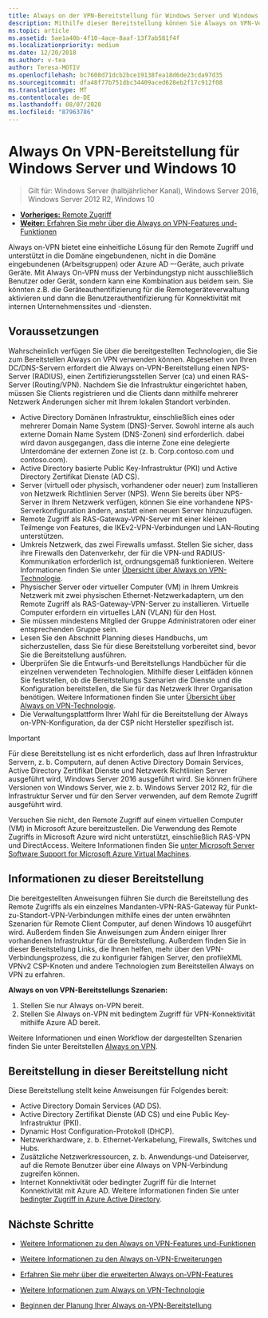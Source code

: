 ```yaml
---
title: Always on der VPN-Bereitstellung für Windows Server und Windows 10
description: Mithilfe dieser Bereitstellung können Sie Always on VPN-Verbindungen (virtuelles privates Netzwerk) für Remote Mitarbeiter mithilfe des Remote Zugriffs in Windows Server 2016 oder höher und Always on VPN-Profilen für Windows 10-Client Computer bereitstellen.
ms.topic: article
ms.assetid: 5ae1a40b-4f10-4ace-8aaf-13f7ab581f4f
ms.localizationpriority: medium
ms.date: 12/20/2018
ms.author: v-tea
author: Teresa-MOTIV
ms.openlocfilehash: bc7608d71dcb2bce19138fea18d6de23cda97d35
ms.sourcegitcommit: dfa48f77b751dbc34409aced628eb2f17c912f08
ms.translationtype: MT
ms.contentlocale: de-DE
ms.lasthandoff: 08/07/2020
ms.locfileid: "87963786"
---
```

# <a name="always-on-vpn-deployment-for-windows-server-and-windows-10"></a>Always On VPN-Bereitstellung für Windows Server und Windows 10

>Gilt für: Windows Server (halbjährlicher Kanal), Windows Server 2016, Windows Server 2012 R2, Windows 10

- [**Vorheriges:** Remote Zugriff](../../../Remote-Access.md)<br>
- [**Weiter:** Erfahren Sie mehr über die Always on VPN-Features und-Funktionen](../../vpn-map-da.md)

Always on-VPN bietet eine einheitliche Lösung für den Remote Zugriff und unterstützt in die Domäne eingebundenen, nicht in die Domäne eingebundenen (Arbeitsgruppen) oder Azure AD –-Geräte, auch private Geräte. Mit Always On-VPN muss der Verbindungstyp nicht ausschließlich Benutzer oder Gerät, sondern kann eine Kombination aus beidem sein. Sie könnten z.B. die Geräteauthentifizierung für die Remotegeräteverwaltung aktivieren und dann die Benutzerauthentifizierung für Konnektivität mit internen Unternehmenssites und -diensten.

## <a name="prerequisites"></a>Voraussetzungen

Wahrscheinlich verfügen Sie über die bereitgestellten Technologien, die Sie zum Bereitstellen Always on VPN verwenden können. Abgesehen von Ihren DC/DNS-Servern erfordert die Always on-VPN-Bereitstellung einen NPS-Server (RADIUS), einen Zertifizierungsstellen Server (ca) und einen RAS-Server (Routing/VPN). Nachdem Sie die Infrastruktur eingerichtet haben, müssen Sie Clients registrieren und die Clients dann mithilfe mehrerer Netzwerk Änderungen sicher mit Ihrem lokalen Standort verbinden.

- Active Directory Domänen Infrastruktur, einschließlich eines oder mehrerer Domain Name System (DNS)-Server. Sowohl interne als auch externe Domain Name System (DNS-Zonen) sind erforderlich. dabei wird davon ausgegangen, dass die interne Zone eine delegierte Unterdomäne der externen Zone ist (z. b. Corp.contoso.com und contoso.com).
- Active Directory basierte Public Key-Infrastruktur (PKI) und Active Directory Zertifikat Dienste (AD CS).
- Server (virtuell oder physisch, vorhandener oder neuer) zum Installieren von Netzwerk Richtlinien Server (NPS). Wenn Sie bereits über NPS-Server in Ihrem Netzwerk verfügen, können Sie eine vorhandene NPS-Serverkonfiguration ändern, anstatt einen neuen Server hinzuzufügen.
- Remote Zugriff als RAS-Gateway-VPN-Server mit einer kleinen Teilmenge von Features, die IKEv2-VPN-Verbindungen und LAN-Routing unterstützen.
- Umkreis Netzwerk, das zwei Firewalls umfasst.  Stellen Sie sicher, dass ihre Firewalls den Datenverkehr, der für die VPN-und RADIUS-Kommunikation erforderlich ist, ordnungsgemäß funktionieren. Weitere Informationen finden Sie unter [Übersicht über Always on VPN-Technologie](../always-on-vpn-technology-overview.md).
- Physischer Server oder virtueller Computer (VM) in Ihrem Umkreis Netzwerk mit zwei physischen Ethernet-Netzwerkadaptern, um den Remote Zugriff als RAS-Gateway-VPN-Server zu installieren. Virtuelle Computer erfordern ein virtuelles LAN (VLAN) für den Host.
- Sie müssen mindestens Mitglied der Gruppe Administratoren oder einer entsprechenden Gruppe sein.
- Lesen Sie den Abschnitt Planning dieses Handbuchs, um sicherzustellen, dass Sie für diese Bereitstellung vorbereitet sind, bevor Sie die Bereitstellung ausführen.
- Überprüfen Sie die Entwurfs-und Bereitstellungs Handbücher für die einzelnen verwendeten Technologien. Mithilfe dieser Leitfäden können Sie feststellen, ob die Bereitstellungs Szenarien die Dienste und die Konfiguration bereitstellen, die Sie für das Netzwerk Ihrer Organisation benötigen. Weitere Informationen finden Sie unter [Übersicht über Always on VPN-Technologie](../always-on-vpn-technology-overview.md).
- Die Verwaltungsplattform Ihrer Wahl für die Bereitstellung der Always on-VPN-Konfiguration, da der CSP nicht Hersteller spezifisch ist.

>[!IMPORTANT]
>Für diese Bereitstellung ist es nicht erforderlich, dass auf Ihren Infrastruktur Servern, z. b. Computern, auf denen Active Directory Domain Services, Active Directory Zertifikat Dienste und Netzwerk Richtlinien Server ausgeführt wird, Windows Server 2016 ausgeführt wird. Sie können frühere Versionen von Windows Server, wie z. b. Windows Server 2012 R2, für die Infrastruktur Server und für den Server verwenden, auf dem Remote Zugriff ausgeführt wird.
>
>Versuchen Sie nicht, den Remote Zugriff auf einem virtuellen Computer (VM) in Microsoft Azure bereitzustellen. Die Verwendung des Remote Zugriffs in Microsoft Azure wird nicht unterstützt, einschließlich RAS-VPN und DirectAccess. Weitere Informationen finden Sie [unter Microsoft Server Software Support for Microsoft Azure Virtual Machines](https://support.microsoft.com/help/2721672/microsoft-server-software-support-for-microsoft-azure-virtual-machines).

## <a name="about-this-deployment"></a>Informationen zu dieser Bereitstellung

Die bereitgestellten Anweisungen führen Sie durch die Bereitstellung des Remote Zugriffs als ein einzelnes Mandanten-VPN-RAS-Gateway für Punkt-zu-Standort-VPN-Verbindungen mithilfe eines der unten erwähnten Szenarien für Remote Client Computer, auf denen Windows 10 ausgeführt wird. Außerdem finden Sie Anweisungen zum Ändern einiger Ihrer vorhandenen Infrastruktur für die Bereitstellung. Außerdem finden Sie in dieser Bereitstellung Links, die Ihnen helfen, mehr über den VPN-Verbindungsprozess, die zu konfigurier fähigen Server, den profileXML VPNv2 CSP-Knoten und andere Technologien zum Bereitstellen Always on VPN zu erfahren.

**Always on von VPN-Bereitstellungs Szenarien:**

1. Stellen Sie nur Always on-VPN bereit.
2. Stellen Sie Always on-VPN mit bedingtem Zugriff für VPN-Konnektivität mithilfe Azure AD bereit.

Weitere Informationen und einen Workflow der dargestellten Szenarien finden Sie unter Bereitstellen [Always on VPN](always-on-vpn-deploy-deployment.md).

## <a name="what-isnt-provided-in-this-deployment"></a>Bereitstellung in dieser Bereitstellung nicht

Diese Bereitstellung stellt keine Anweisungen für Folgendes bereit:

- Active Directory Domain Services (AD DS).
- Active Directory Zertifikat Dienste (AD CS) und eine Public Key-Infrastruktur (PKI).
- Dynamic Host Configuration-Protokoll (DHCP).
- Netzwerkhardware, z. b. Ethernet-Verkabelung, Firewalls, Switches und Hubs.
- Zusätzliche Netzwerkressourcen, z. b. Anwendungs-und Dateiserver, auf die Remote Benutzer über eine Always on VPN-Verbindung zugreifen können.
- Internet Konnektivität oder bedingter Zugriff für die Internet Konnektivität mit Azure AD. Weitere Informationen finden Sie unter [bedingter Zugriff in Azure Active Directory](/azure/active-directory/active-directory-conditional-access-azure-portal).

## <a name="next-steps"></a>Nächste Schritte

- [Weitere Informationen zu den Always on VPN-Features und-Funktionen](../../vpn-map-da.md)

- [Weitere Informationen zu den Always on-VPN-Erweiterungen](../always-on-vpn-enhancements.md)

- [Erfahren Sie mehr über die erweiterten Always on-VPN-Features](always-on-vpn-adv-options.md)

- [Weitere Informationen zum Always on VPN-Technologie](../always-on-vpn-technology-overview.md)

- [Beginnen der Planung Ihrer Always on-VPN-Bereitstellung](always-on-vpn-deploy-deployment.md)
